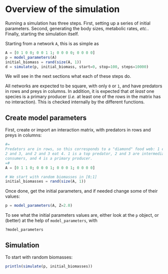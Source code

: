 # Overview of the simulation

Running a simulation has three steps. First, setting up a series of
initial parameters. Second, generating the body sizes, metabolic rates,
*etc.*. Finally, starting the simulation itself.

Starting from a network `A`, this is as simple as

~~~ julia
A = [0 1 0 0; 0 0 1 1; 0 0 0 0; 0 0 0 0]
p = model_parameters(A)
initial_biomass = rand(size(A, 1))
d = simulate(p, initial_biomass, start=0, stop=100, steps=10000)
~~~

We will see in the next sections what each of these steps do.

All networks are expected to be square, with only `0` or `1`, and have
predators in rows and preys in columns. In addition, it is expected that
*at least* one species is a primary producer (*i.e.* at least one of the
rows in the matrix has no interaction). This is checked internally by the
different functions.

## Create model parameters

First, create or import an interaction matrix, with predators in rows and
preys in columns:

~~~ julia
#=
Predators are in rows, so this corresponds to a "diamond" food web: 1 eats
2 and 3, and 2 and 3 eat 4. 1 is a top predator, 2 and 3 are intermediate
consumers, and 4 is a primary producer.
=#
A = [0 1 1 0; 0 0 0 1; 0 0 0 1; 0 0 0 0]

# We start with random biomasses in [0;1]
initial_biomasses = rand(size(A, 1))
~~~

Once done, get the initial parameters, and if needed change some of their values:

~~~ julia
p = model_parameters(A, Z=2.0)
~~~

To see what the initial parameters values are, either look at the `p` object,
or (better) at the help of `model_parameters`, with

~~~
?model_parameters
~~~

## Simulation

To start with random biomasses:

~~~julia
println(simulate(p, initial_biomasses))
~~~
